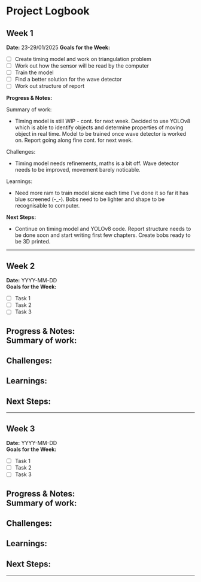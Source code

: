 
# Project Logbook

## Week 1
**Date:** 23-29/01/2025
**Goals for the Week:**  
- [ ] Create timing model and work on triangulation problem  
- [ ] Work out how the sensor will be read by the computer
- [ ] Train the model
- [ ] Find a better solution for the wave detector
- [ ] Work out structure of report

**Progress & Notes:** 

Summary of work: 

- Timing model is still WIP - cont. for next week. Decided to use YOLOv8 which is able to identify objects and determine properties of moving object in real time. Model to be trained once wave detector is worked on. Report going along fine cont. for next week.
  
Challenges: 

- Timing model needs refinements, maths is a bit off. Wave detector needs to be improved, movement barely noticable.
  
Learnings:

- Need more ram to train model sicne each time I've done it so far it has blue screened (-_-). Bobs need to be lighter and shape to be recognisable to computer. 

**Next Steps:**  

- Continue on timing model and YOLOv8 code. Report structure needs to be done soon and start writing first few chapters. Create bobs ready to be 3D printed.

---

## Week 2
**Date:** YYYY-MM-DD  
**Goals for the Week:**  
- [ ] Task 1  
- [ ] Task 2  
- [ ] Task 3  

**Progress & Notes:**  
Summary of work:
-   
Challenges:
-
Learnings:
-

**Next Steps:**  
- 

---

## Week 3
**Date:** YYYY-MM-DD  
**Goals for the Week:**  
- [ ] Task 1  
- [ ] Task 2  
- [ ] Task 3  

**Progress & Notes:**  
Summary of work:
-   
Challenges:
-
Learnings:
-

**Next Steps:**  
- 

---
